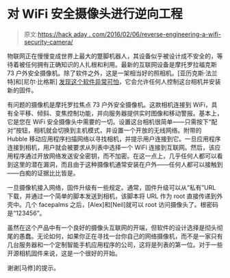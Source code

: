 # 对 WiFi 安全摄像头进行逆向工程

> 原文:[https://hack aday . com/2016/02/06/reverse-engineering-a-wifi-security-camera/](https://hackaday.com/2016/02/06/reverse-engineering-a-wifi-security-camera/)

物联网正在慢慢变成世界上最大的蹩脚机器人，其设备似乎被设计成不安全的，等待着被任何拥有正确知识的人扎根和利用。最新的互联网设备是摩托罗拉福克斯 73 户外安全摄像机。除了软件之外，这是一架相当好的照相机。[亚历克斯·法兰特]和[尼尔·比格斯] [发现这个软件异常可怕](http://www.contextis.com/resources/blog/push-hack-reverse-engineering-ip-camera/)，它会允许任何人控制这台相机并安装新的固件。

有问题的摄像机是摩托罗拉焦点 73 户外安全摄像机。这款相机连接到 WiFi，具有全平移、倾斜、变焦控制功能，并向服务器提供实时图像和移动警报。基本上，它是您在 WiFi 安全摄像头中需要的一切。设置这台相机很简单——只需按下“配对”按钮，相机就会切换到主机模式，并设置一个开放的无线网络。附带的 Hubble 移动应用程序扫描网络以寻找相机，并提示用户连接到它。一旦应用程序连接到相机，用户就会被要求从列表中选择一个 WiFi 连接到互联网。然后，该应用程序通过开放网络发送安全密钥，而不加密。在这一点上，几乎任何人都可以看到这里的潜在漏洞，而且由于这种摄像机通常安装在户外——任何人都可以接触到——白痴的证据比比皆是。

一旦摄像机接入网络，固件升级有一些规定。通常，固件升级可以从“私有”URL 下载，并通过一个简单的脚本发送到相机，该脚本将 URL 作为 root 直接传递到外壳中。几个 facepalms 之后，[Alex]和[Neil]就可以 root 访问摄像头了。根密码是“123456”。

虽然在这个产品中有一个良好的摄像头互联网的开端，但软件的设计选择是彻头彻尾的愚蠢。无论如何，如果你正在寻找一台你自己的网络摄像机，而不是一家只有几台服务器和一个定制智能手机应用程序的公司，这将是列表的第一位。对于一些开源相机固件来说，这是一个很好的开始。

谢谢[马修]的提示。